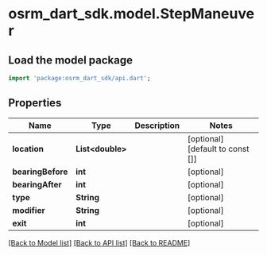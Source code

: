 # osrm_dart_sdk.model.StepManeuver

## Load the model package
```dart
import 'package:osrm_dart_sdk/api.dart';
```

## Properties
Name | Type | Description | Notes
------------ | ------------- | ------------- | -------------
**location** | **List&lt;double&gt;** |  | [optional] [default to const []]
**bearingBefore** | **int** |  | [optional] 
**bearingAfter** | **int** |  | [optional] 
**type** | **String** |  | [optional] 
**modifier** | **String** |  | [optional] 
**exit** | **int** |  | [optional] 

[[Back to Model list]](../README.md#documentation-for-models) [[Back to API list]](../README.md#documentation-for-api-endpoints) [[Back to README]](../README.md)


